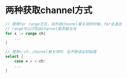 # 两种获取channel方式
```go
// 使用for range方式，当外部channel被关闭的时候，for会退出
// range可以识别出channel是否被关闭
for x := range ch{
    ...
}
```
```go
// 使用<-ch，channel被关闭时，会不断读出初始值
select {
    case x = <-ch:
    ...
}
```